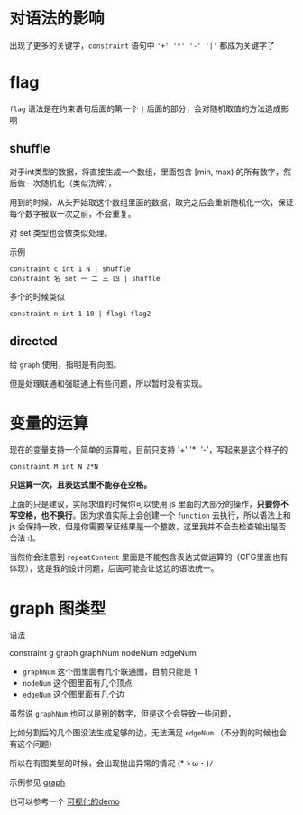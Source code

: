 # 对语法的影响

出现了更多的关键字，`constraint` 语句中 `'+' '*' '-' '|'` 都成为关键字了

# flag

`flag` 语法是在约束语句后面的第一个 `|` 后面的部分，会对随机取值的方法造成影响

## shuffle

对于int类型的数据，将直接生成一个数组，里面包含 [min, max) 的所有数字，然后做一次随机化（类似洗牌），

用到的时候，从头开始取这个数组里面的数据，取完之后会重新随机化一次，保证每个数字被取一次之前，不会重复。

对 set 类型也会做类似处理。

示例

```text
constraint c int 1 N | shuffle
constraint 名 set 一 二 三 四 | shuffle
```

多个的时候类似
```text
constraint n int 1 10 | flag1 flag2
```

## directed

给 `graph` 使用，指明是有向图。

但是处理联通和强联通上有些问题，所以暂时没有实现。

# 变量的运算

现在的变量支持一个简单的运算啦，目前只支持 '+' '*' '-'，写起来是这个样子的

```text
constraint M int N 2*N
```

**只运算一次，且表达式里不能存在空格。**

上面的只是建议，实际求值的时候你可以使用 js 里面的大部分的操作，**只要你不写空格，也不换行**。因为求值实际上会创建一个 `function` 去执行，所以语法上和 js 会保持一致，但是你需要保证结果是一个整数，这里我并不会去检查输出是否合法 :)。

当然你会注意到 `repeatContent` 里面是不能包含表达式做运算的（CFG里面也有体现），这是我的设计问题，后面可能会让这边的语法统一。

# graph 图类型

语法

constraint g graph graphNum nodeNum edgeNum

- `graphNum` 这个图里面有几个联通图，目前只能是 1
- `nodeNum` 这个图里面有几个顶点
- `edgeNum` 这个图里面有几个边

虽然说 `graphNum` 也可以是别的数字，但是这个会导致一些问题，

比如分割后的几个图没法生成足够的边，无法满足 `edgeNum` （不分割的时候也会有这个问题）

所以在有图类型的时候，会出现抛出异常的情况 (*ゝω・)ﾉ

示例参见 [graph](sample/graph.txt)

也可以参考一个 [可视化的demo](graph.html)
